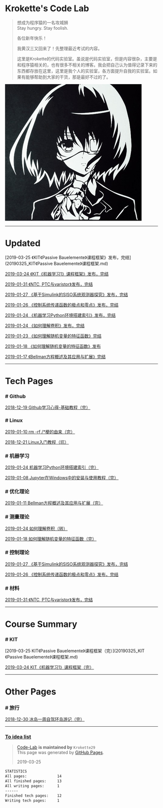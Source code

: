 # Krokette's Code Lab
> 想成为程序猿的一名攻城狮  
> Stay hungry. Stay foolish.  
> 
> 各位新年快乐！  
> 
> 我黄汉三又回来了！先整理最近考试的内容。 
> 
> 这里是Krokette的代码实验室。虽说是代码实验室，但是内容很杂，主要是和程序猿相关的，也有很多不相关的博客。我会把自己认为值得记录下来的东西都存放在这里，这里是我个人的实验室，各方面提升自我的实验室。如果有能够帮助到大家的干货，那是最好不过的了。

![](Pictures/Main/Surface.jpg)  

----------

# Updated
[2019-03-25 《KIT《Passive Bauelemente》课程框架》发布，完结](20190325_KIT《Passive Bauelemente》课程框架.md)

[2019-03-24 《KIT《机器学习1》课程框架》发布，完结](20190324_KIT《机器学习1》课程框架.md)

[2019-01-31 《NTC, PTC与varistor》发布，完结](20190131_NTC,PTC与varistor.md)

[2019-01-27 《基于Simulink的SISO系统观测器探究》发布，完结](20190127_基于Simulink的SISO系统观测器探究.md)

[2019-01-26 《控制系统传递函数的极点和零点》发布，完结](20190126_控制系统传递函数的极点和零点.md)

[2019-01-24 《机器学习Python环境搭建索引》发布，完结](20190124_机器学习Python环境搭建索引)

[2019-01-24 《如何理解卷积》发布，完结](20190124_如何理解卷积.md)

[2019-01-23 《如何理解随机变量的特征函数》完结](20190118_如何理解随机变量的特征函数.md)

[2019-01-18 《如何理解随机变量的特征函数》发布](20190118_如何理解随机变量的特征函数.md)

[2019-01-17 《Bellman方程概述及其应用与扩展》完结](20190111_Bellman方程概述及其应用与扩展.md)

----------

# Tech Pages

### # Github
[2018-12-19 Github学习心得-基础教程（完）](20181219_Github学习心得-基础教程.md)

### # Linux
[2019-01-10 rm -rf /*梗的由来（完）](20190103_rm-rf杆星梗的由来.md)

[2018-12-21 Linux入门教程（坑）](20181221_Linux入门教程.md)

### # 机器学习
[2019-01-24 机器学习Python环境搭建索引（完）](20190124_机器学习Python环境搭建索引)

[2019-01-08 Jupyter在Windows中的安装与使用教程（完）](20190108_Jupyter在Windows中的安装与使用教程.md)

### # 优化理论
[2019-01-11 Bellman方程概述及其应用与扩展（完）](20190111_Bellman方程概述及其应用与扩展.md)

### # 测量理论
[2019-01-24 如何理解卷积（转）](20190124_如何理解卷积.md)

[2019-01-18 如何理解随机变量的特征函数（完）](20190118_如何理解随机变量的特征函数.md)

### # 控制理论
[2019-01-27 《基于Simulink的SISO系统观测器探究》发布，完结](20190127_基于Simulink的SISO系统观测器探究.md)

[2019-01-26 《控制系统传递函数的极点和零点》发布，完结](20190126_控制系统传递函数的极点和零点.md)

### # 材料
[2019-01-31 《NTC, PTC与varistor》发布，完结](20190131_NTC,,PTC与varistor.md)

----------

# Course Summary

### # KIT
[2019-03-25 KIT《Passive Bauelemente》课程框架（完）](20190325_KIT《Passive Bauelemente》课程框架.md)

[2019-03-24 KIT《机器学习1》课程框架（完）](20190324_KIT《机器学习1》课程框架.md)

----------

# Other Pages

### # 旅行
[2018-12-30 冰岛一周自驾环岛游记（完）](20181230_冰岛一周自驾环岛游记.md)

----------

### [To idea list](NewIdeas.md)

> [Code-Lab](https://github.com/Krokette29/Code-Lab) **is maintained by** `Krokette29`  
> This page was generated by [GitHub Pages](https://pages.github.com/).  
> 
> 2019-03-25  

	STATISTICS
	All pages:              14
	All finished pages:     13
	All writing pages:      1
	------
	Finished tech pages:    12
	Writing tech pages:     1
